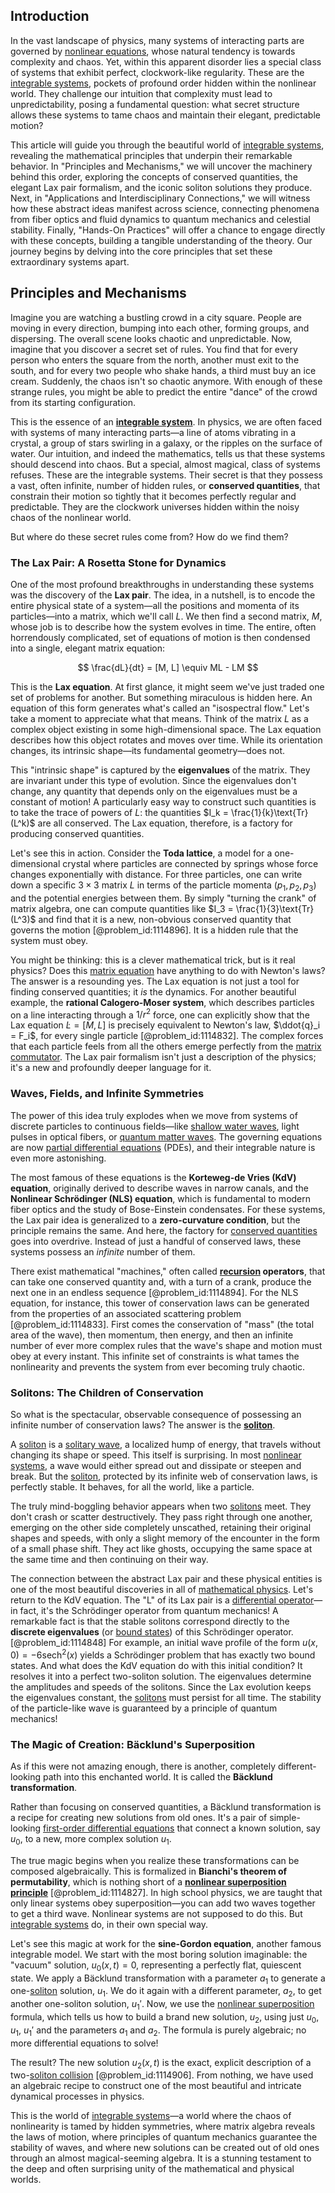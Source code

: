 ## Introduction
In the vast landscape of physics, many systems of interacting parts are governed by [nonlinear equations](@article_id:145358), whose natural tendency is towards complexity and chaos. Yet, within this apparent disorder lies a special class of systems that exhibit perfect, clockwork-like regularity. These are the [integrable systems](@article_id:143719), pockets of profound order hidden within the nonlinear world. They challenge our intuition that complexity must lead to unpredictability, posing a fundamental question: what secret structure allows these systems to tame chaos and maintain their elegant, predictable motion?

This article will guide you through the beautiful world of [integrable systems](@article_id:143719), revealing the mathematical principles that underpin their remarkable behavior. In "Principles and Mechanisms," we will uncover the machinery behind this order, exploring the concepts of conserved quantities, the elegant Lax pair formalism, and the iconic soliton solutions they produce. Next, in "Applications and Interdisciplinary Connections," we will witness how these abstract ideas manifest across science, connecting phenomena from fiber optics and fluid dynamics to quantum mechanics and celestial stability. Finally, "Hands-On Practices" will offer a chance to engage directly with these concepts, building a tangible understanding of the theory. Our journey begins by delving into the core principles that set these extraordinary systems apart.

## Principles and Mechanisms

Imagine you are watching a bustling crowd in a city square. People are moving in every direction, bumping into each other, forming groups, and dispersing. The overall scene looks chaotic and unpredictable. Now, imagine that you discover a secret set of rules. You find that for every person who enters the square from the north, another must exit to the south, and for every two people who shake hands, a third must buy an ice cream. Suddenly, the chaos isn't so chaotic anymore. With enough of these strange rules, you might be able to predict the entire "dance" of the crowd from its starting configuration.

This is the essence of an **[integrable system](@article_id:151314)**. In physics, we are often faced with systems of many interacting parts—a line of atoms vibrating in a crystal, a group of stars swirling in a galaxy, or the ripples on the surface of water. Our intuition, and indeed the mathematics, tells us that these systems should descend into chaos. But a special, almost magical, class of systems refuses. These are the integrable systems. Their secret is that they possess a vast, often infinite, number of hidden rules, or **conserved quantities**, that constrain their motion so tightly that it becomes perfectly regular and predictable. They are the clockwork universes hidden within the noisy chaos of the nonlinear world.

But where do these secret rules come from? How do we find them?

### The Lax Pair: A Rosetta Stone for Dynamics

One of the most profound breakthroughs in understanding these systems was the discovery of the **Lax pair**. The idea, in a nutshell, is to encode the entire physical state of a system—all the positions and momenta of its particles—into a matrix, which we'll call $L$. We then find a second matrix, $M$, whose job is to describe how the system evolves in time. The entire, often horrendously complicated, set of equations of motion is then condensed into a single, elegant matrix equation:

$$
\frac{dL}{dt} = [M, L] \equiv ML - LM
$$

This is the **Lax equation**. At first glance, it might seem we've just traded one set of problems for another. But something miraculous is hidden here. An equation of this form generates what's called an "isospectral flow." Let's take a moment to appreciate what that means. Think of the matrix $L$ as a complex object existing in some high-dimensional space. The Lax equation describes how this object rotates and moves over time. While its orientation changes, its intrinsic shape—its fundamental geometry—does not.

This "intrinsic shape" is captured by the **eigenvalues** of the matrix. They are invariant under this type of evolution. Since the eigenvalues don't change, any quantity that depends only on the eigenvalues must be a constant of motion! A particularly easy way to construct such quantities is to take the trace of powers of $L$: the quantities $I_k = \frac{1}{k}\text{Tr}(L^k)$ are all conserved. The Lax equation, therefore, is a factory for producing conserved quantities.

Let's see this in action. Consider the **Toda lattice**, a model for a one-dimensional crystal where particles are connected by springs whose force changes exponentially with distance. For three particles, one can write down a specific $3 \times 3$ matrix $L$ in terms of the particle momenta ($p_1, p_2, p_3$) and the potential energies between them. By simply "turning the crank" of matrix algebra, one can compute quantities like $I_3 = \frac{1}{3}\text{Tr}(L^3)$ and find that it is a new, non-obvious conserved quantity that governs the motion [@problem_id:1114896]. It is a hidden rule that the system must obey.

You might be thinking: this is a clever mathematical trick, but is it real physics? Does this [matrix equation](@article_id:204257) have anything to do with Newton's laws? The answer is a resounding yes. The Lax equation is not just a tool for finding conserved quantities; it *is* the dynamics. For another beautiful example, the **rational Calogero-Moser system**, which describes particles on a line interacting through a $1/r^2$ force, one can explicitly show that the Lax equation $\dot{L} = [M, L]$ is precisely equivalent to Newton's law, $\ddot{q}_i = F_i$, for every single particle [@problem_id:1114832]. The complex forces that each particle feels from all the others emerge perfectly from the [matrix commutator](@article_id:273318). The Lax pair formalism isn't just a description of the physics; it's a new and profoundly deeper language for it.

### Waves, Fields, and Infinite Symmetries

The power of this idea truly explodes when we move from systems of discrete particles to continuous fields—like [shallow water waves](@article_id:266737), light pulses in optical fibers, or [quantum matter waves](@article_id:193252). The governing equations are now [partial differential equations](@article_id:142640) (PDEs), and their integrable nature is even more astonishing.

The most famous of these equations is the **Korteweg-de Vries (KdV) equation**, originally derived to describe waves in narrow canals, and the **Nonlinear Schrödinger (NLS) equation**, which is fundamental to modern fiber optics and the study of Bose-Einstein condensates. For these systems, the Lax pair idea is generalized to a **zero-curvature condition**, but the principle remains the same. And here, the factory for [conserved quantities](@article_id:148009) goes into overdrive. Instead of just a handful of conserved laws, these systems possess an *infinite* number of them.

There exist mathematical "machines," often called **[recursion](@article_id:264202) operators**, that can take one conserved quantity and, with a turn of a crank, produce the next one in an endless sequence [@problem_id:1114894]. For the NLS equation, for instance, this tower of conservation laws can be generated from the properties of an associated scattering problem [@problem_id:1114833]. First comes the conservation of "mass" (the total area of the wave), then momentum, then energy, and then an infinite number of ever more complex rules that the wave's shape and motion must obey at every instant. This infinite set of constraints is what tames the nonlinearity and prevents the system from ever becoming truly chaotic.

### Solitons: The Children of Conservation

So what is the spectacular, observable consequence of possessing an infinite number of conservation laws? The answer is the **[soliton](@article_id:139786)**.

A [soliton](@article_id:139786) is a [solitary wave](@article_id:273799), a localized hump of energy, that travels without changing its shape or speed. This itself is surprising. In most [nonlinear systems](@article_id:167853), a wave would either spread out and dissipate or steepen and break. But the [soliton](@article_id:139786), protected by its infinite web of conservation laws, is perfectly stable. It behaves, for all the world, like a particle.

The truly mind-boggling behavior appears when two [solitons](@article_id:145162) meet. They don't crash or scatter destructively. They pass right through one another, emerging on the other side completely unscathed, retaining their original shapes and speeds, with only a slight memory of the encounter in the form of a small phase shift. They act like ghosts, occupying the same space at the same time and then continuing on their way.

The connection between the abstract Lax pair and these physical entities is one of the most beautiful discoveries in all of [mathematical physics](@article_id:264909). Let's return to the KdV equation. The "L" of its Lax pair is a [differential operator](@article_id:202134)—in fact, it's the Schrödinger operator from quantum mechanics! A remarkable fact is that the stable solitons correspond directly to the **discrete eigenvalues** (or [bound states](@article_id:136008)) of this Schrödinger operator. [@problem_id:1114848] For example, an initial wave profile of the form $u(x,0) = -6 \text{sech}^2(x)$ yields a Schrödinger problem that has exactly two bound states. And what does the KdV equation do with this initial condition? It resolves it into a perfect two-soliton solution. The eigenvalues determine the amplitudes and speeds of the solitons. Since the Lax evolution keeps the eigenvalues constant, the [solitons](@article_id:145162) must persist for all time. The stability of the particle-like wave is guaranteed by a principle of quantum mechanics!

### The Magic of Creation: Bäcklund's Superposition

As if this were not amazing enough, there is another, completely different-looking path into this enchanted world. It is called the **Bäcklund transformation**.

Rather than focusing on conserved quantities, a Bäcklund transformation is a recipe for creating new solutions from old ones. It's a pair of simple-looking [first-order differential equations](@article_id:172645) that connect a known solution, say $u_0$, to a new, more complex solution $u_1$.

The true magic begins when you realize these transformations can be composed algebraically. This is formalized in **Bianchi's theorem of permutability**, which is nothing short of a **[nonlinear superposition principle](@article_id:200806)** [@problem_id:1114827]. In high school physics, we are taught that only linear systems obey superposition—you can add two waves together to get a third wave. Nonlinear systems are not supposed to do this. But [integrable systems](@article_id:143719) do, in their own special way.

Let's see this magic at work for the **sine-Gordon equation**, another famous integrable model. We start with the most boring solution imaginable: the "vacuum" solution, $u_0(x,t) = 0$, representing a perfectly flat, quiescent state. We apply a Bäcklund transformation with a parameter $a_1$ to generate a one-[soliton](@article_id:139786) solution, $u_1$. We do it again with a different parameter, $a_2$, to get another one-soliton solution, $u_{1}'$. Now, we use the [nonlinear superposition](@article_id:201789) formula, which tells us how to build a brand new solution, $u_2$, using just $u_0$, $u_1$, $u_{1}'$ and the parameters $a_1$ and $a_2$. The formula is purely algebraic; no more differential equations to solve!

The result? The new solution $u_2(x,t)$ is the exact, explicit description of a two-[soliton collision](@article_id:177370) [@problem_id:1114906]. From nothing, we have used an algebraic recipe to construct one of the most beautiful and intricate dynamical processes in physics.

This is the world of [integrable systems](@article_id:143719)—a world where the chaos of nonlinearity is tamed by hidden symmetries, where matrix algebra reveals the laws of motion, where principles of quantum mechanics guarantee the stability of waves, and where new solutions can be created out of old ones through an almost magical-seeming algebra. It is a stunning testament to the deep and often surprising unity of the mathematical and physical worlds.